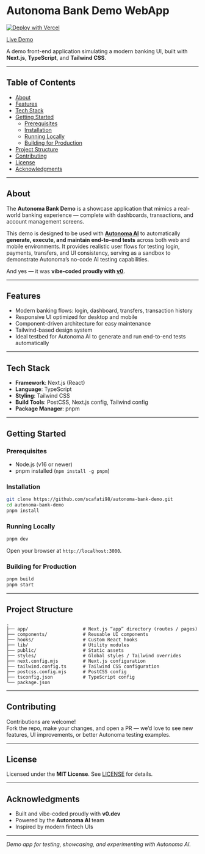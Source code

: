 # Autonoma Bank Demo WebApp

[![Deploy with Vercel](https://vercel.com/button)](https://vercel.com/new/clone?repository-url=https%3A%2F%2Fgithub.com%2Fscafati98%2Fautonoma-bank-demo)


[Live Demo](https://v0-mercury-bank-webapp.vercel.app)  

A demo front-end application simulating a modern banking UI, built with **Next.js**, **TypeScript**, and **Tailwind CSS**.

---

## Table of Contents

- [About](#about)  
- [Features](#features)  
- [Tech Stack](#tech-stack)  
- [Getting Started](#getting-started)  
  - [Prerequisites](#prerequisites)  
  - [Installation](#installation)  
  - [Running Locally](#running-locally)  
  - [Building for Production](#building-for-production)  
- [Project Structure](#project-structure)  
- [Contributing](#contributing)  
- [License](#license)  
- [Acknowledgments](#acknowledgments)  

---

## About

The **Autonoma Bank Demo** is a showcase application that mimics a real-world banking experience — complete with dashboards, transactions, and account management screens.

This demo is designed to be used with **[Autonoma AI](https://getautonoma.com)** to automatically **generate, execute, and maintain end-to-end tests** across both web and mobile environments. It provides realistic user flows for testing login, payments, transfers, and UI consistency, serving as a sandbox to demonstrate Autonoma’s no-code AI testing capabilities.

And yes — it was **vibe-coded proudly with [v0](https://v0.dev)**.

---

## Features

- Modern banking flows: login, dashboard, transfers, transaction history  
- Responsive UI optimized for desktop and mobile  
- Component-driven architecture for easy maintenance  
- Tailwind-based design system  
- Ideal testbed for Autonoma AI to generate and run end-to-end tests automatically  

---

## Tech Stack

- **Framework**: Next.js (React)  
- **Language**: TypeScript  
- **Styling**: Tailwind CSS  
- **Build Tools**: PostCSS, Next.js config, Tailwind config  
- **Package Manager**: pnpm  

---

## Getting Started

### Prerequisites

- Node.js (v16 or newer)
- pnpm installed (`npm install -g pnpm`)

### Installation

```bash
git clone https://github.com/scafati98/autonoma-bank-demo.git
cd autonoma-bank-demo
pnpm install
```

### Running Locally

```bash
pnpm dev
```

Open your browser at `http://localhost:3000`.

### Building for Production

```bash
pnpm build
pnpm start
```

---

## Project Structure

```
.
├── app/                    # Next.js “app” directory (routes / pages)
├── components/             # Reusable UI components
├── hooks/                  # Custom React hooks
├── lib/                    # Utility modules
├── public/                 # Static assets
├── styles/                 # Global styles / Tailwind overrides
├── next.config.mjs         # Next.js configuration
├── tailwind.config.ts      # Tailwind CSS configuration
├── postcss.config.mjs      # PostCSS config
├── tsconfig.json           # TypeScript config
└── package.json
```

---

## Contributing

Contributions are welcome!  
Fork the repo, make your changes, and open a PR — we’d love to see new features, UI improvements, or better Autonoma testing examples.

---

## License

Licensed under the **MIT License**. See [LICENSE](LICENSE) for details.

---

## Acknowledgments

- Built and vibe-coded proudly with **v0.dev**  
- Powered by the **Autonoma AI** team  
- Inspired by modern fintech UIs  

---

*Demo app for testing, showcasing, and experimenting with Autonoma AI.*

